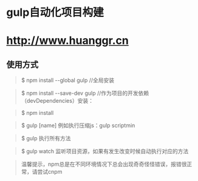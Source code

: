# gulp自动化项目构建

# http://www.huanggr.cn

<h2>使用方式</h2>

> $ npm install --global gulp //全局安装

> $ npm install --save-dev gulp //作为项目的开发依赖（devDependencies）安装：

> $ npm install

> $ gulp [name] 例如执行压缩js：gulp scriptmin

> $ gulp 执行所有方法

> $ gulp watch 监听项目资源，如果有发生改变时候自动执行对应的方法

>温馨提示，npm总是在不同环境情况下总会出现奇奇怪怪错误，报错很正常，请尝试cnpm







